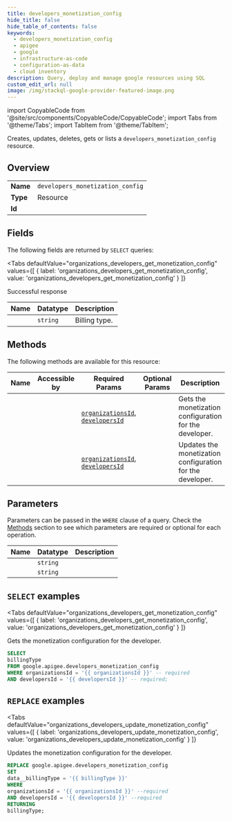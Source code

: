 ```yaml
--- 
title: developers_monetization_config
hide_title: false
hide_table_of_contents: false
keywords:
  - developers_monetization_config
  - apigee
  - google
  - infrastructure-as-code
  - configuration-as-data
  - cloud inventory
description: Query, deploy and manage google resources using SQL
custom_edit_url: null
image: /img/stackql-google-provider-featured-image.png
---
```


import CopyableCode from '@site/src/components/CopyableCode/CopyableCode';
import Tabs from '@theme/Tabs';
import TabItem from '@theme/TabItem';

Creates, updates, deletes, gets or lists a <code>developers_monetization_config</code> resource.

## Overview
<table><tbody>
<tr><td><b>Name</b></td><td><code>developers_monetization_config</code></td></tr>
<tr><td><b>Type</b></td><td>Resource</td></tr>
<tr><td><b>Id</b></td><td><CopyableCode code="google.apigee.developers_monetization_config" /></td></tr>
</tbody></table>

## Fields

The following fields are returned by `SELECT` queries:

<Tabs
    defaultValue="organizations_developers_get_monetization_config"
    values={[
        { label: 'organizations_developers_get_monetization_config', value: 'organizations_developers_get_monetization_config' }
    ]}
>
<TabItem value="organizations_developers_get_monetization_config">

Successful response

<table>
<thead>
    <tr>
    <th>Name</th>
    <th>Datatype</th>
    <th>Description</th>
    </tr>
</thead>
<tbody>
<tr>
    <td><CopyableCode code="billingType" /></td>
    <td><code>string</code></td>
    <td>Billing type.</td>
</tr>
</tbody>
</table>
</TabItem>
</Tabs>

## Methods

The following methods are available for this resource:

<table>
<thead>
    <tr>
    <th>Name</th>
    <th>Accessible by</th>
    <th>Required Params</th>
    <th>Optional Params</th>
    <th>Description</th>
    </tr>
</thead>
<tbody>
<tr>
    <td><a href="#organizations_developers_get_monetization_config"><CopyableCode code="organizations_developers_get_monetization_config" /></a></td>
    <td><CopyableCode code="select" /></td>
    <td><a href="#parameter-organizationsId"><code>organizationsId</code></a>, <a href="#parameter-developersId"><code>developersId</code></a></td>
    <td></td>
    <td>Gets the monetization configuration for the developer.</td>
</tr>
<tr>
    <td><a href="#organizations_developers_update_monetization_config"><CopyableCode code="organizations_developers_update_monetization_config" /></a></td>
    <td><CopyableCode code="replace" /></td>
    <td><a href="#parameter-organizationsId"><code>organizationsId</code></a>, <a href="#parameter-developersId"><code>developersId</code></a></td>
    <td></td>
    <td>Updates the monetization configuration for the developer.</td>
</tr>
</tbody>
</table>

## Parameters

Parameters can be passed in the `WHERE` clause of a query. Check the [Methods](#methods) section to see which parameters are required or optional for each operation.

<table>
<thead>
    <tr>
    <th>Name</th>
    <th>Datatype</th>
    <th>Description</th>
    </tr>
</thead>
<tbody>
<tr id="parameter-developersId">
    <td><CopyableCode code="developersId" /></td>
    <td><code>string</code></td>
    <td></td>
</tr>
<tr id="parameter-organizationsId">
    <td><CopyableCode code="organizationsId" /></td>
    <td><code>string</code></td>
    <td></td>
</tr>
</tbody>
</table>

## `SELECT` examples

<Tabs
    defaultValue="organizations_developers_get_monetization_config"
    values={[
        { label: 'organizations_developers_get_monetization_config', value: 'organizations_developers_get_monetization_config' }
    ]}
>
<TabItem value="organizations_developers_get_monetization_config">

Gets the monetization configuration for the developer.

```sql
SELECT
billingType
FROM google.apigee.developers_monetization_config
WHERE organizationsId = '{{ organizationsId }}' -- required
AND developersId = '{{ developersId }}' -- required;
```
</TabItem>
</Tabs>


## `REPLACE` examples

<Tabs
    defaultValue="organizations_developers_update_monetization_config"
    values={[
        { label: 'organizations_developers_update_monetization_config', value: 'organizations_developers_update_monetization_config' }
    ]}
>
<TabItem value="organizations_developers_update_monetization_config">

Updates the monetization configuration for the developer.

```sql
REPLACE google.apigee.developers_monetization_config
SET 
data__billingType = '{{ billingType }}'
WHERE 
organizationsId = '{{ organizationsId }}' --required
AND developersId = '{{ developersId }}' --required
RETURNING
billingType;
```
</TabItem>
</Tabs>
